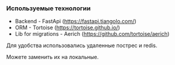 ### Используемые технологии

- Backend -  FastApi (https://fastapi.tiangolo.com/)
- ORM - Tortoise (https://tortoise.github.io/)
- Lib for migrations - Aerich (https://github.com/tortoise/aerich)

Для удобства использовались удаленные пострес и redis.

Можете заменить их на локальные.